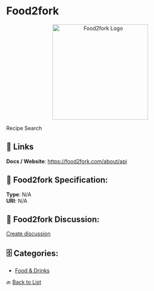 # Food2fork
<p align="center">
    <img width="256" src="https://raw.githubusercontent.com/apis-list/apis-list/main/apis/food2fork/logo_256x256.png" alt="Food2fork Logo"/>
</p>

Recipe Search

##  🔗 Links
**Docs / Website**: https://food2fork.com/about/api

## 🧬 Food2fork Specification:
**Type**: N/A  
**URI**: N/A

## 💬 Food2fork Discussion:
[Create discussion](https://github.com/apis-list/apis-list/discussions/new)

## 🗄️ Categories:
- [Food & Drinks](https://github.com/apis-list/apis-list#food--drinks-)




🔙 [Back to List](https://github.com/apis-list/apis-list)
